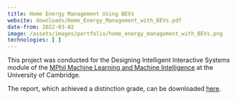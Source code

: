 ```yaml
---
title: Home Energy Management Using BEVs
website: downloads/Home_Energy_Management_with_BEVs.pdf
date-from: 2022-03-02
image: /assets/images/portfolio/home_energy_management_with_BEVs.png
technologies: [ ]
---
```


This project was conducted for the Designing Intelligent Interactive Systems module of the [MPhil Machine Learning and Machine Intelligence](https://www.mlmi.eng.cam.ac.uk/) at the University of Cambridge.

<!-- I used my background and passion for engineering in the energy industry to formulate the problem statement, and my software, modelling, and data science skills to lead the execution of the project with a fantastic team. -->

The report, which achieved a distinction grade, can be downloaded [here](downloads/Home_Energy_Management_with_BEVs.pdf).
